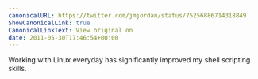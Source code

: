 ```yaml
---
canonicalURL: https://twitter.com/jmjordan/status/75256886714318849
ShowCanonicalLink: true
CanonicalLinkText: View original on
date: 2011-05-30T17:46:54+00:00
---
```

Working with Linux everyday has significantly improved my shell scripting skills.